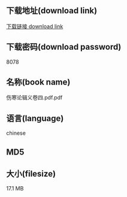 ## 下载地址(download link)
[下载链接 download link](https://voluble-croquembouche-d321dc.netlify.app/?s=%E4%BC%A4%E5%AF%92%E8%AE%BA%E8%BE%91%E4%B9%89%E5%8D%B7%E5%9B%9B.pdf)

## 下载密码(download password)
8078

## 名称(book name)
伤寒论辑义卷四.pdf.pdf

## 语言(language)
chinese

## MD5


## 大小(filesize)
17.1 MB
